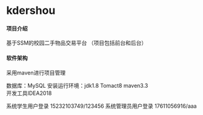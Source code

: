 # kdershou

#### 项目介绍
基于SSM的校园二手物品交易平台
（项目包括前台和后台）

#### 软件架构
采用maven进行项目管理

数据库：MySQL
安装运行环境：jdk1.8   Tomact8  maven3.3   
开发工具IDEA2018

系统学生用户登录 15232103749/123456
系统管理员用户登录  17611056916/aaa
